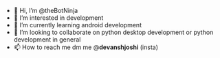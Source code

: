 - 👋 Hi, I’m @theBotNinja
- 👀 I’m interested in development 
- 🌱 I’m currently learning android development 
- 💞️ I’m looking to collaborate on python desktop development or python development in general 
- 📫 How to reach me dm me @____devanshjoshi____    (insta)

<!---
theBotNinja/theBotNinja is a ✨ special ✨ repository because its `README.md` (this file) appears on your GitHub profile.
You can click the Preview link to take a look at your changes.
--->
